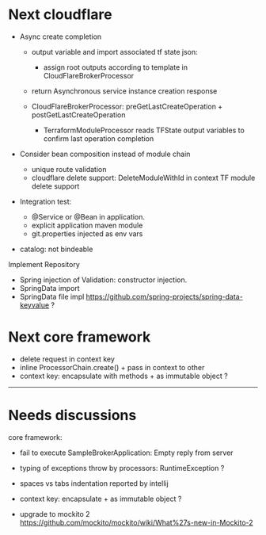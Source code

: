 
# Next cloudflare

- Async create completion

   - output variable and import associated tf state json:
     - assign root outputs according to template in CloudFlareBrokerProcessor

   - return Asynchronous service instance creation response
   - CloudFlareBrokerProcessor: preGetLastCreateOperation + postGetLastCreateOperation
     - TerraformModuleProcessor reads TFState output variables to confirm last operation completion


- Consider bean composition instead of module chain
   - unique route validation
   - cloudflare delete support: DeleteModuleWithId in context
      TF module delete support


- Integration test: 
   - @Service or @Bean in application.
   - explicit application maven module
   - git.properties injected as env vars


- catalog: not bindeable
                                                            
Implement Repository
- Spring injection of Validation: constructor injection.
- SpringData import
- SpringData file impl https://github.com/spring-projects/spring-data-keyvalue ?



 

# Next core framework

- delete request in context key 
- inline ProcessorChain.create() + pass in context to other
- context key: encapsulate with methods + as immutable object ?
 
 
---------------
# Needs discussions


core framework:
- fail to execute SampleBrokerApplication:  Empty reply from server

- typing of exceptions throw by processors: RuntimeException ?
- spaces vs tabs indentation reported by intellij
- context key: encapsulate + as immutable object ?
- upgrade to mockito 2 https://github.com/mockito/mockito/wiki/What%27s-new-in-Mockito-2 


